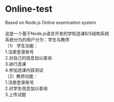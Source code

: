 # Online-test
Based on Node.js Online examination system </br>
</br>
这是一个基于Node.js语言开发的学校选课B/S结构系统</br>
系统分为的用户分为：学生与教师</br>
 （1） 学生功能：</br>
       1.注册登录账号</br>
       2.对自己的信息加以查询</br>
       3.进行选课</br>
       4.参加选课内容测试</br>
 （2）教师功能：</br>
       1.注册登录账号</br>
       2.对学生信息加以查询</br>
       3.上传试题</br>
